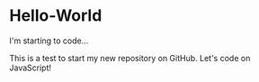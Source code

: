 # Hello-World
I'm starting to code...

This is a test to start my new repository on GitHub.
Let's code on JavaScript!
